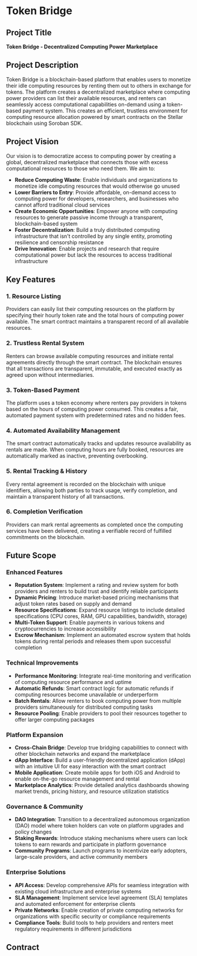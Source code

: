 # Token Bridge

## Project Title
**Token Bridge - Decentralized Computing Power Marketplace**

## Project Description
Token Bridge is a blockchain-based platform that enables users to monetize their idle computing resources by renting them out to others in exchange for tokens. The platform creates a decentralized marketplace where computing power providers can list their available resources, and renters can seamlessly access computational capabilities on-demand using a token-based payment system. This creates an efficient, trustless environment for computing resource allocation powered by smart contracts on the Stellar blockchain using Soroban SDK.

## Project Vision
Our vision is to democratize access to computing power by creating a global, decentralized marketplace that connects those with excess computational resources to those who need them. We aim to:

- **Reduce Computing Waste**: Enable individuals and organizations to monetize idle computing resources that would otherwise go unused
- **Lower Barriers to Entry**: Provide affordable, on-demand access to computing power for developers, researchers, and businesses who cannot afford traditional cloud services
- **Create Economic Opportunities**: Empower anyone with computing resources to generate passive income through a transparent, blockchain-based system
- **Foster Decentralization**: Build a truly distributed computing infrastructure that isn't controlled by any single entity, promoting resilience and censorship resistance
- **Drive Innovation**: Enable projects and research that require computational power but lack the resources to access traditional infrastructure

## Key Features

### 1. **Resource Listing**
Providers can easily list their computing resources on the platform by specifying their hourly token rate and the total hours of computing power available. The smart contract maintains a transparent record of all available resources.

### 2. **Trustless Rental System**
Renters can browse available computing resources and initiate rental agreements directly through the smart contract. The blockchain ensures that all transactions are transparent, immutable, and executed exactly as agreed upon without intermediaries.

### 3. **Token-Based Payment**
The platform uses a token economy where renters pay providers in tokens based on the hours of computing power consumed. This creates a fair, automated payment system with predetermined rates and no hidden fees.

### 4. **Automated Availability Management**
The smart contract automatically tracks and updates resource availability as rentals are made. When computing hours are fully booked, resources are automatically marked as inactive, preventing overbooking.

### 5. **Rental Tracking & History**
Every rental agreement is recorded on the blockchain with unique identifiers, allowing both parties to track usage, verify completion, and maintain a transparent history of all transactions.

### 6. **Completion Verification**
Providers can mark rental agreements as completed once the computing services have been delivered, creating a verifiable record of fulfilled commitments on the blockchain.

## Future Scope

### Enhanced Features
- **Reputation System**: Implement a rating and review system for both providers and renters to build trust and identify reliable participants
- **Dynamic Pricing**: Introduce market-based pricing mechanisms that adjust token rates based on supply and demand
- **Resource Specifications**: Expand resource listings to include detailed specifications (CPU cores, RAM, GPU capabilities, bandwidth, storage)
- **Multi-Token Support**: Enable payments in various tokens and cryptocurrencies to increase accessibility
- **Escrow Mechanism**: Implement an automated escrow system that holds tokens during rental periods and releases them upon successful completion

### Technical Improvements
- **Performance Monitoring**: Integrate real-time monitoring and verification of computing resource performance and uptime
- **Automatic Refunds**: Smart contract logic for automatic refunds if computing resources become unavailable or underperform
- **Batch Rentals**: Allow renters to book computing power from multiple providers simultaneously for distributed computing tasks
- **Resource Pooling**: Enable providers to pool their resources together to offer larger computing packages

### Platform Expansion
- **Cross-Chain Bridge**: Develop true bridging capabilities to connect with other blockchain networks and expand the marketplace
- **dApp Interface**: Build a user-friendly decentralized application (dApp) with an intuitive UI for easy interaction with the smart contract
- **Mobile Application**: Create mobile apps for both iOS and Android to enable on-the-go resource management and rental
- **Marketplace Analytics**: Provide detailed analytics dashboards showing market trends, pricing history, and resource utilization statistics

### Governance & Community
- **DAO Integration**: Transition to a decentralized autonomous organization (DAO) model where token holders can vote on platform upgrades and policy changes
- **Staking Rewards**: Introduce staking mechanisms where users can lock tokens to earn rewards and participate in platform governance
- **Community Programs**: Launch programs to incentivize early adopters, large-scale providers, and active community members

### Enterprise Solutions
- **API Access**: Develop comprehensive APIs for seamless integration with existing cloud infrastructure and enterprise systems
- **SLA Management**: Implement service level agreement (SLA) templates and automated enforcement for enterprise clients
- **Private Networks**: Enable creation of private computing networks for organizations with specific security or compliance requirements
- **Compliance Tools**: Build tools to help providers and renters meet regulatory requirements in different jurisdictions

## Contract 